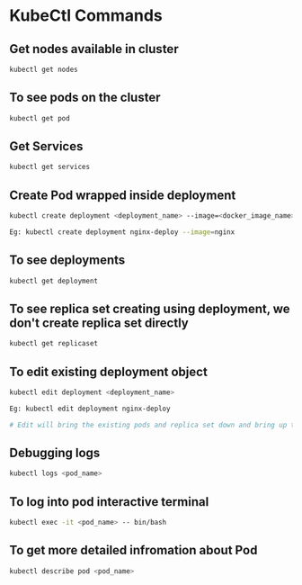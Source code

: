# KubeCtl Commands

## Get nodes available in cluster

```sh
kubectl get nodes
```

## To see pods on the cluster

```sh
kubectl get pod
```

## Get Services

```sh
kubectl get services
```

## Create Pod wrapped inside deployment

```sh
kubectl create deployment <deployment_name> --image=<docker_image_name>

Eg: kubectl create deployment nginx-deploy --image=nginx
```

## To see deployments

```sh
kubectl get deployment
```

## To see replica set creating using deployment, we don't create replica set directly

```sh
kubectl get replicaset
```

## To edit existing deployment object

```sh
kubectl edit deployment <deployment_name>

Eg: kubectl edit deployment nginx-deploy

# Edit will bring the existing pods and replica set down and bring up the new pods and replica set with new configuration
```

## Debugging logs

```sh
kubectl logs <pod_name>
```

## To log into pod interactive terminal

```sh
kubectl exec -it <pod_name> -- bin/bash
```

## To get more detailed infromation about Pod

```sh
kubectl describe pod <pod_name>
```
